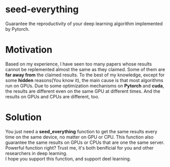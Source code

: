 # seed-everything
Guarantee the reproductivity of your deep learning algorithm implemented by Pytorch.  
# Motivation
Based on my experience, I have seen too many papers whose results cannot be replemented almost the same as they claimed. Some of them are **far away from** the claimed results. 
To the best of my knowledge, except for some **hidden** reasons(You know it), the main cause is that most algorithms run on GPUs. Due to some optimization mechanisms on **Pytorch** and **cuda**, the results are different even on the same GPU at different times. And the results on GPUs and CPUs are different, too. 
# Solution
You just need a **seed_everything** function to get the same results every time on the same device, no matter on GPU or CPU. This function also guarantee the same results on GPUs or CPUs that are one the same server. Powerful function right? Trust me, it's both benificial for you and other researchers in deep learning.  
I hope you support this function, and support deel learning.  
